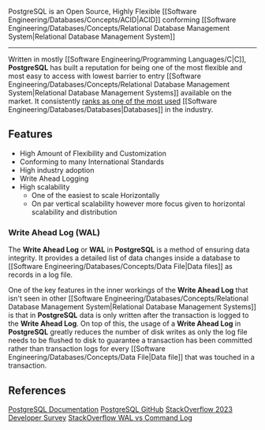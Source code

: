 PostgreSQL is an Open Source, Highly Flexible [[Software Engineering/Databases/Concepts/ACID|ACID]] conforming [[Software Engineering/Databases/Concepts/Relational Database Management System|Relational Database Management System]] 

----

Written in mostly [[Software Engineering/Programming Languages/C|C]], **PostgreSQL** has built a reputation for being one of the most flexible and most easy to access with lowest barrier to entry [[Software Engineering/Databases/Concepts/Relational Database Management System|Relational Database Management Systems]] available on the market. It consistently [ranks as one of the most used](https://survey.stackoverflow.co/2023/#section-most-popular-technologies-databases) [[Software Engineering/Databases/Databases|Databases]] in the industry.

## Features

- High Amount of Flexibility and Customization
- Conforming to many International Standards
- High industry adoption
- Write Ahead Logging
- High scalability
	- One of the easiest to scale Horizontally
	- On par vertical scalability however more focus given to horizontal scalability and distribution

### Write Ahead Log (WAL)

The **Write Ahead Log** or **WAL** in **PostgreSQL** is a method of ensuring data integrity. It provides a detailed list of data changes inside a database to [[Software Engineering/Databases/Concepts/Data File|Data files]] as records in a log file. 

One of the key features in the inner workings of the **Write Ahead Log** that isn't seen in other [[Software Engineering/Databases/Concepts/Relational Database Management System|Relational Database Management Systems]] is that in **PostgreSQL** data is only written after the transaction is logged to the **Write Ahead Log**. On top of this, the usage of a **Write Ahead Log** in **PostgreSQL** greatly reduces the number of disk writes as only the log file needs to be flushed to disk to guarantee a transaction has been committed rather than transaction logs for every [[Software Engineering/Databases/Concepts/Data File|Data file]] that was touched in a transaction.

## References

[PostgreSQL Documentation](https://www.postgresql.org/docs/current)
[PostgreSQL GitHub](https://github.com/postgres/postgres)
[StackOverflow 2023 Developer Survey](https://survey.stackoverflow.co/2023/#section-most-popular-technologies-databases)
[StackOverflow WAL vs Command Log](https://stackoverflow.com/questions/14181180/why-do-sql-databases-use-a-write-ahead-log-over-a-command-log)